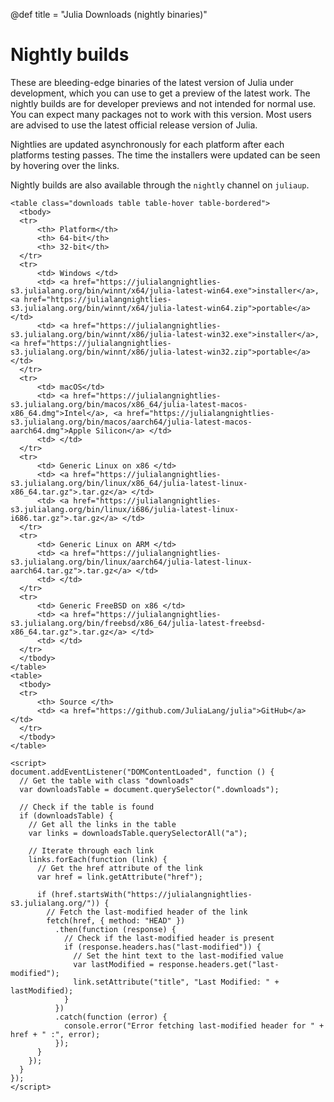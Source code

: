 
@def title = "Julia Downloads (nightly binaries)"


# Nightly builds

These are bleeding-edge binaries of the latest version of Julia under
development, which you can use to get a preview of the latest work.
The nightly builds are for developer previews and not intended for
normal use. You can expect many packages not to work with this version.
Most users are advised to use the latest official release version of Julia.

Nightlies are updated asynchronously for each platform after each platforms testing passes.
The time the installers were updated can be seen by hovering over the links.

Nightly builds are also available through the `nightly` channel on `juliaup`.

~~~
<table class="downloads table table-hover table-bordered">
  <tbody>
  <tr>
      <th> Platform</th>
      <th> 64-bit</th>
      <th> 32-bit</th>
  </tr>
  <tr>
      <td> Windows </td>
      <td> <a href="https://julialangnightlies-s3.julialang.org/bin/winnt/x64/julia-latest-win64.exe">installer</a>, <a href="https://julialangnightlies-s3.julialang.org/bin/winnt/x64/julia-latest-win64.zip">portable</a> </td>
      <td> <a href="https://julialangnightlies-s3.julialang.org/bin/winnt/x86/julia-latest-win32.exe">installer</a>, <a href="https://julialangnightlies-s3.julialang.org/bin/winnt/x86/julia-latest-win32.zip">portable</a> </td>
  </tr>
  <tr>
      <td> macOS</td>
      <td> <a href="https://julialangnightlies-s3.julialang.org/bin/macos/x86_64/julia-latest-macos-x86_64.dmg">Intel</a>, <a href="https://julialangnightlies-s3.julialang.org/bin/macos/aarch64/julia-latest-macos-aarch64.dmg">Apple Silicon</a> </td>
      <td> </td>
  </tr>
  <tr>
      <td> Generic Linux on x86 </td>
      <td> <a href="https://julialangnightlies-s3.julialang.org/bin/linux/x86_64/julia-latest-linux-x86_64.tar.gz">.tar.gz</a> </td>
      <td> <a href="https://julialangnightlies-s3.julialang.org/bin/linux/i686/julia-latest-linux-i686.tar.gz">.tar.gz</a> </td>
  </tr>
  <tr>
      <td> Generic Linux on ARM </td>
      <td> <a href="https://julialangnightlies-s3.julialang.org/bin/linux/aarch64/julia-latest-linux-aarch64.tar.gz">.tar.gz</a> </td>
      <td> </td>
  </tr>
  <tr>
      <td> Generic FreeBSD on x86 </td>
      <td> <a href="https://julialangnightlies-s3.julialang.org/bin/freebsd/x86_64/julia-latest-freebsd-x86_64.tar.gz">.tar.gz</a> </td>
      <td> </td>
  </tr>
  </tbody>
</table>
<table>
  <tbody>
  <tr>
      <th> Source </th>
      <td> <a href="https://github.com/JuliaLang/julia">GitHub</a> </td>
  </tr>
  </tbody>
</table>

<script>
document.addEventListener("DOMContentLoaded", function () {
  // Get the table with class "downloads"
  var downloadsTable = document.querySelector(".downloads");

  // Check if the table is found
  if (downloadsTable) {
    // Get all the links in the table
    var links = downloadsTable.querySelectorAll("a");

    // Iterate through each link
    links.forEach(function (link) {
      // Get the href attribute of the link
      var href = link.getAttribute("href");

      if (href.startsWith("https://julialangnightlies-s3.julialang.org/")) {
        // Fetch the last-modified header of the link
        fetch(href, { method: "HEAD" })
          .then(function (response) {
            // Check if the last-modified header is present
            if (response.headers.has("last-modified")) {
              // Set the hint text to the last-modified value
              var lastModified = response.headers.get("last-modified");
              link.setAttribute("title", "Last Modified: " + lastModified);
            }
          })
          .catch(function (error) {
            console.error("Error fetching last-modified header for " + href + " :", error);
          });
      }
    });
  }
});
</script>

~~~
